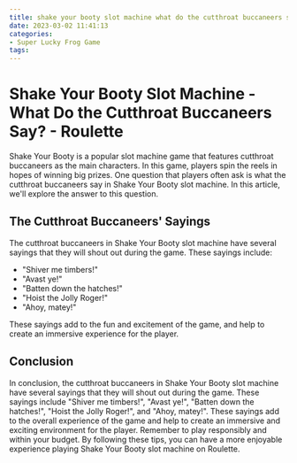 ```yaml
---
title: shake your booty slot machine what do the cutthroat buccaneers say roulette
date: 2023-03-02 11:41:13
categories:
- Super Lucky Frog Game
tags:
---
```

# Shake Your Booty Slot Machine - What Do the Cutthroat Buccaneers Say? - Roulette

Shake Your Booty is a popular slot machine game that features cutthroat buccaneers as the main characters. In this game, players spin the reels in hopes of winning big prizes. One question that players often ask is what the cutthroat buccaneers say in Shake Your Booty slot machine. In this article, we'll explore the answer to this question.

## The Cutthroat Buccaneers' Sayings

The cutthroat buccaneers in Shake Your Booty slot machine have several sayings that they will shout out during the game. These sayings include:

- "Shiver me timbers!"
- "Avast ye!"
- "Batten down the hatches!"
- "Hoist the Jolly Roger!"
- "Ahoy, matey!"

These sayings add to the fun and excitement of the game, and help to create an immersive experience for the player.

## Conclusion

In conclusion, the cutthroat buccaneers in Shake Your Booty slot machine have several sayings that they will shout out during the game. These sayings include "Shiver me timbers!", "Avast ye!", "Batten down the hatches!", "Hoist the Jolly Roger!", and "Ahoy, matey!". These sayings add to the overall experience of the game and help to create an immersive and exciting environment for the player. Remember to play responsibly and within your budget. By following these tips, you can have a more enjoyable experience playing Shake Your Booty slot machine on Roulette.